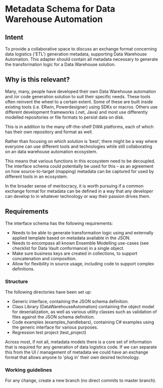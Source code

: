 # Metadata Schema for Data Warehouse Automation

## Intent

To provide a collaborative space to discuss an exchange format concerning data logistics ('ETL') generation metadata, supporting Data Warehouse Automation. This adapter should contain all metadata necessary to generate the transformation logic for a Data Warehouse solution.

## Why is this relevant?

Many, many, people have developed their own Data Warehouse automation and /or code generation solution to suit their specific needs. These tools often reinvent the wheel to a certain extent. Some of these are built inside existing tools (i.e. ERwin, Powerdesigner) using SDKs or macros. Others use different development frameworks (.net, Java) and most use differently modelled repositories or file formats to persist data on disk.

This is in addition to the many off-the-shelf DWA platforms, each of which has their own repository and format as well.

Rather than focusing on which solution is ‘best’, there might be a way where everyone can use different tools and technologies while still collaborating on an data warehouse automation ecosystem.

This means that various functions in this ecosystem need to be decoupled. The interface schema could potentially be used for this – as an agreement on how source-to-target (mapping) metadata can be captured for used by different tools in an ecosystem.

In the broader sense of meritocracy, it is worth pursuing if a common exchange format for metadata can be defined in a way that any developer can develop to in whatever technology or way their passion drives them.

## Requirements

The interface schema has the following requirements:

- Needs to be able to generate transformation logic using and externally applied template based on metadata available in the JSON.
- Needs to encompass all known Ensemble Modelling use-cases (see checklist for Data Vault conformance) in a single object.
- Make sure business keys are created in collections, to support concatenation and composition.
- Allow for flexibility in source usage, including code to support complex definitions.

### Structure

The following directories have been set up:

- Generic interface, containing the JSON schema definition.
- Class Library (DataWarehouseAutomation) containing the object model for deserialization, as well as various utility classes such as validation of files against the JSON schema definition.
- Code examples (examples_handlebars), containing C# examples using the generic interface for various purposes.
- Regression test project (test_project)

Across most, if not all, metadata models there is a core set of information that is required for any generation of data logistics code. If we can separate this from the UI / management of metadata we could have an exchange format that allows anyone to 'plug in' their own desired technology.

### Working guidelines

For any change, create a new branch (no direct commits to master branch).
